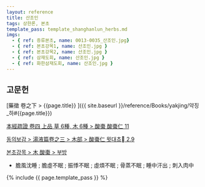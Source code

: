 ```yaml
---
layout: reference
title: 산조인
tags: 상한론, 본초
template_pass: template_shanghanlun_herbs.md
imgs:
  - { ref: 증류본초, name: 0013-0035_산조인.jpg}
  - { ref: 본초강목1, name: 산조인.jpg }
  - { ref: 본초강목2, name: 산조인.jpg }
  - { ref: 삼재도회, name: 산조인.jpg }
  - { ref: 화한삼재도회, name: 산조인.jpg }
---
```


## 고문헌

[藥徵 卷之下 > {{page.title}} ]({{ site.baseurl }}/reference/Books/yakjing/약징_하#{{page.title}})

[本經疏證 卷四 上品 草 6種, 木 6種 > 酸棗 酸棗仁 11](https://mediclassics.kr/books/154/volume/4/#content_88)

[동의보감 > 湯液篇卷之三 > 木部 >  酸棗仁 묏대쵸 2.9](https://mediclassics.kr/books/8/volume/22/#content_774)



[본초강목 > 木	酸棗 > 부방]()

* 膽風沈睡 ; 膽虛不眠 ; 振悸不眠 ; 虛煩不眠 ; 骨蒸不眠 ; 睡中汗出 ; 刺入肉中


{% include {{ page.template_pass }} %}
